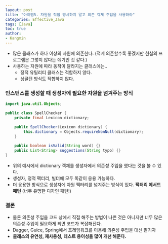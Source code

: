 ```yaml
---
layout: post
title: "아이템5. 자원을 직접 명시하지 말고 의존 객체 주입을 사용하라"
categories: Effective_Java
tags: [Java]
toc: true
author:
- Kangmin
---
```


- 많은 클래스가 하나 이상의 자원에 의존한다. (적게 의존할수록 좋겠지만 현실의 프로그램은 그렇지 않다는 얘기인 것 같다.)
- 사용하는 자원에 따라 동작이 달라지는 클래스에는..
    - 정적 유틸리티 클래스는 적합하지 않다.
    - 싱글턴 방식도 적합하지 않다.

### 인스턴스를 생성할 때 생성자에 필요한 자원을 넘겨주는 방식

```java
import java.util.Objects;

public class SpellChecker {
    private final Lexicon dictionary;

    public SpellChecker(Lexicon dictionary) {
        this.dictionary = Objects.requireNonNull(dictionary);
    }
    
    public boolean isValid(String word) {}
    public List<String> suggestions(String typo) {}
}
```

- 위의 예시에서 dictionary 객체를 생성자에서 의존성 주입을 했다는 것을 볼 수 있다.
- 생성자, 정적 팩터리, 빌더에 모두 똑같이 응용 가능하다.
- 더 응용한 방식으로 생성자에 자원 팩터리를 넘겨주는 방식이 있다. **팩터리 메서드 패턴** (너무 유명한 디자인 패턴!)

### 결론
- 물론 의존성 주입을 코드 상에서 직접 해주는 방법이 나쁜 것은 아니지만 너무 많은 의존성 주입이 필요하게 되면 코드가 복잡해진다.
- Dagger, Guice, Spring에서 프레임워크를 이용해 의존성 주입을 대신 맡기자
- **클래스의 유연성, 재사용성, 테스트 용이성을 많이 개선 해준다.**